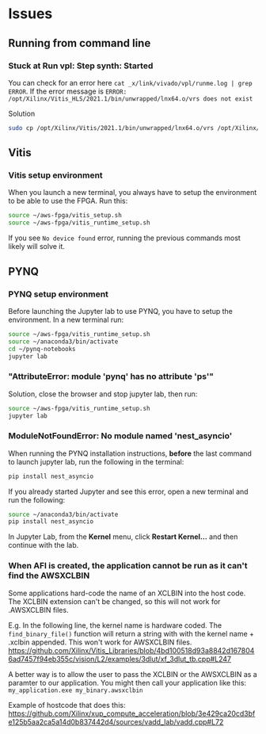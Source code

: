 # Issues

## Running from command line

### Stuck at **Run vpl: Step synth: Started**

You can check for an error here `cat _x/link/vivado/vpl/runme.log | grep ERROR`. If the error message is `ERROR: /opt/Xilinx/Vitis_HLS/2021.1/bin/unwrapped/lnx64.o/vrs does not exist`

Solution

```sh
sudo cp /opt/Xilinx/Vitis/2021.1/bin/unwrapped/lnx64.o/vrs /opt/Xilinx/Vitis_HLS/2021.1/bin/unwrapped/lnx64.o/vrs
```

## Vitis

### Vitis setup environment

When you launch a new terminal, you always have to setup the environment to be able to use the FPGA. Run this:

```sh
source ~/aws-fpga/vitis_setup.sh
source ~/aws-fpga/vitis_runtime_setup.sh
```

If you see `No device found` error, running the previous commands most likely will solve it.

## PYNQ

### PYNQ setup environment

Before launching the Jupyter lab to use PYNQ, you have to setup the environment. In a new terminal run:

```sh
source ~/aws-fpga/vitis_runtime_setup.sh
source ~/anaconda3/bin/activate
cd ~/pynq-notebooks
jupyter lab
```

### "AttributeError: module 'pynq' has no attribute 'ps'"

Solution, close the browser and stop jupyter lab, then run:

```sh
source ~/aws-fpga/vitis_runtime_setup.sh
jupyter lab
```

### ModuleNotFoundError: No module named 'nest_asyncio'

When running the PYNQ installation instructions, **before** the last command to launch jupyter lab, run the following in the terminal:

```sh
pip install nest_asyncio
```

If you already started Jupyter and see this error, open a new terminal and run the following: 

```sh
source ~/anaconda3/bin/activate
pip install nest_asyncio
```

In Jupyter Lab, from the **Kernel** menu, click **Restart Kernel...** and then continue with the lab.

### When AFI is created, the application cannot be run as it can't find the AWSXCLBIN

Some applications hard-code the name of an XCLBIN into the host code. The XCLBIN extension can't be changed, so this will not work for .AWSXCLBIN files.

E.g. In the following line, the kernel name is hardware coded. The `find_binary_file()` function will return a string with with the kernel name + .xclbin appended. This won't work for AWSXCLBIN files. 
https://github.com/Xilinx/Vitis_Libraries/blob/4bd100518d93a8842d1678046ad7457f94eb355c/vision/L2/examples/3dlut/xf_3dlut_tb.cpp#L247 

A better way is to allow the user to pass the XCLBIN or the AWSXCLBIN as a paramter to our application.
You might then call your application like this:
`my_application.exe my_binary.awsxclbin`

Example of hostcode that does this:
https://github.com/Xilinx/xup_compute_acceleration/blob/3e429ca20cd3bfe125b5aa2ca5a14d0b837442d4/sources/vadd_lab/vadd.cpp#L72
